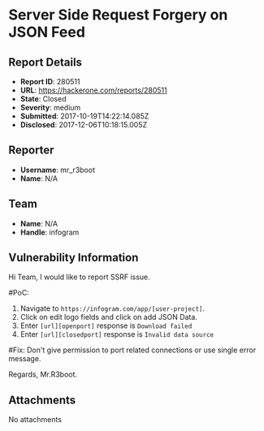 # Server Side Request Forgery on JSON Feed

## Report Details
- **Report ID**: 280511
- **URL**: https://hackerone.com/reports/280511
- **State**: Closed
- **Severity**: medium
- **Submitted**: 2017-10-19T14:22:14.085Z
- **Disclosed**: 2017-12-06T10:18:15.005Z

## Reporter
- **Username**: mr_r3boot
- **Name**: N/A

## Team
- **Name**: N/A
- **Handle**: infogram

## Vulnerability Information
Hi Team, I would like to report SSRF issue.

#PoC:
1. Navigate to ```https://infogram.com/app/[user-project]```.
2. Click on edit logo fields and click on add JSON Data.
3. Enter ```[url][openport]``` response is ```Download failed```
4. Enter ```[url][closedport]``` response is ```Invalid data source```

#Fix:
Don't give permission to port related connections or use single error message.

Regards,
Mr.R3boot.

## Attachments
No attachments
